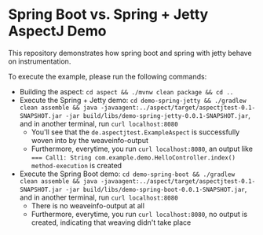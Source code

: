 # Spring Boot vs. Spring + Jetty AspectJ Demo

This repository demonstrates how spring boot and spring with jetty behave on instrumentation.

To execute the example, please run the following commands:

- Building the aspect: `cd aspect && ./mvnw clean package && cd ..`
- Execute the Spring + Jetty demo: `cd demo-spring-jetty && ./gradlew clean assemble && java -javaagent:../aspect/target/aspectjtest-0.1-SNAPSHOT.jar -jar build/libs/demo-spring-jetty-0.0.1-SNAPSHOT.jar`, and in another terminal, run `curl localhost:8080`
  * You'll see that the `de.aspectjtest.ExampleAspect` is successfully woven into by the weaveinfo-output
  * Furthermore, everytime, you run `curl localhost:8080`, an output like `=== Call1: String com.example.demo.HelloController.index() method-execution` is created
- Execute the Spring Boot demo: `cd demo-spring-boot && ./gradlew clean assemble && java -javaagent:../aspect/target/aspectjtest-0.1-SNAPSHOT.jar -jar build/libs/demo-spring-boot-0.0.1-SNAPSHOT.jar`, and in another terminal, run `curl localhost:8080`
  * There is no weaveinfo-output at all
  * Furthermore, everytime, you run `curl localhost:8080`, no output is created, indicating that weaving didn't take place
